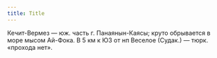 ```yaml
---
title: Title
---
```


Кечит-Вермез — юж. часть г. Панаянын-Каясы; круто обрывается в море мысом
Ай-Фока. В 5 км к ЮЗ от нп Веселое (Судак.) — тюрк. «прохода нет».
